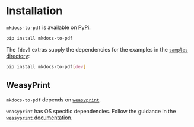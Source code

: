 # Installation

`mkdocs-to-pdf` is available on [PyPi](https://pypi.io/project/mkdocs-to-pdf):

```bash
pip install mkdocs-to-pdf
```

The `[dev]` extras supply the dependencies for the examples in the
[`samples` directory](https://github.com/domWalters/mkdocs-to-pdf/tree/develop/samples):

```bash
pip install mkdocs-to-pdf[dev]
```

## WeasyPrint

`mkdocs-to-pdf` depends on [`weasyprint`][weasyprint].

`weasyprint` has OS specific dependencies. Follow the guidance in the
[`weasyprint` documentation][weasyprint-install].

[weasyprint]: http://weasyprint.org/
[weasyprint-install]: https://doc.courtbouillon.org/weasyprint/stable/first_steps.html#installation
